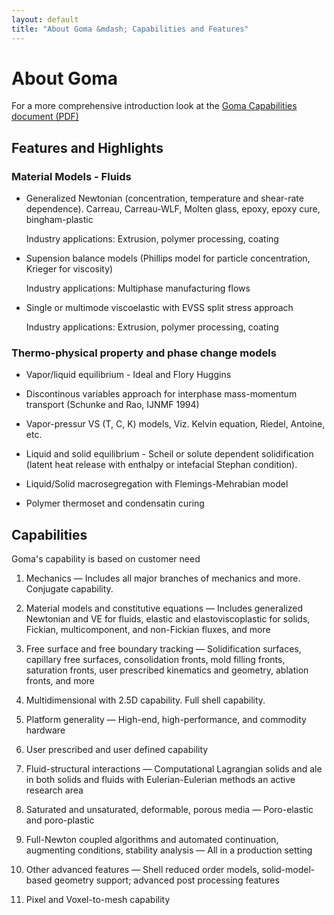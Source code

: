 ```yaml
---
layout: default
title: "About Goma &mdash; Capabilities and Features"
---
```


# About Goma

For a more comprehensive introduction look at the [Goma Capabilities document (PDF)](/files/goma-capabilities.pdf)

## Features and Highlights

### Material Models - Fluids

<ul>
  <li>
    <p>Generalized Newtonian (concentration, temperature and shear-rate dependence). Carreau, Carreau-WLF, Molten glass, epoxy, epoxy cure, bingham-plastic</p>
    <p>Industry applications: Extrusion, polymer processing, coating</p>
  </li>
  <li>
    <p>Supension balance models (Phillips model for particle concentration, Krieger for viscosity)</p>
    <p>Industry applications: Multiphase manufacturing flows</p>
  </li>
  <li>
    <p>Single or multimode viscoelastic with EVSS split stress approach</p>
    <p>Industry applications: Extrusion, polymer processing, coating</p>
  </li>
</ul>

### Thermo-physical property and phase change models
<ul>
  <li>
    <p>
      Vapor/liquid equilibrium - Ideal and Flory Huggins
    </p>
  </li>
  <li>
    <p>
      Discontinous variables approach for interphase mass-momentum transport (Schunke and Rao, IJNMF 1994)
    </p>
  </li>
  <li>
    <p>
      Vapor-pressur VS (T, C, K) models, Viz. Kelvin equation, Riedel, Antoine, etc.
    </p>
  </li>
  <li>
    <p>
      Liquid and solid equilibrium - Scheil or solute dependent solidification (latent heat release with enthalpy or intefacial Stephan condition).
    </p>
  </li>
  <li>
    <p>
      Liquid/Solid macrosegregation with Flemings-Mehrabian model
    </p>
  </li>
  <li>
    <p>
      Polymer thermoset and condensatin curing
    </p>
  </li>
</ul>

## Capabilities

Goma's capability is based on customer need

1. Mechanics &mdash; Includes all major branches of mechanics and more. Conjugate capability.

2. Material models and constitutive equations &mdash; Includes generalized Newtonian and VE for fluids, elastic and elastoviscoplastic for solids, Fickian, multicomponent, and non-Fickian fluxes, and more

3. Free surface and free boundary tracking &mdash; Solidification surfaces, capillary free surfaces, consolidation fronts, mold filling fronts, saturation fronts, user prescribed kinematics and geometry, ablation fronts, and more

4. Multidimensional with 2.5D capability. Full shell capability.

5. Platform generality &mdash; High-end, high-performance, and commodity hardware

6. User prescribed and user defined capability

7. Fluid-structural interactions &mdash; Computational Lagrangian solids and ale in both solids and fluids with Eulerian-Eulerian methods an active research area

8. Saturated and unsaturated, deformable, porous media &mdash; Poro-elastic and poro-plastic

9. Full-Newton coupled algorithms and automated continuation, augmenting conditions, stability analysis &mdash; All in a production setting

10. Other advanced features &mdash; Shell reduced order models, solid-model-based geometry support; advanced post processing features

11. Pixel and Voxel-to-mesh capability
